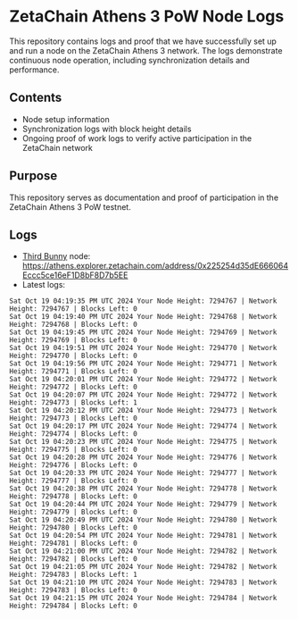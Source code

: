 # ZetaChain Athens 3 PoW Node Logs
This repository contains logs and proof that we have successfully set up and run a node on the ZetaChain Athens 3 network. The logs demonstrate continuous node operation, including synchronization details and performance.

## Contents
- Node setup information
- Synchronization logs with block height details
- Ongoing proof of work logs to verify active participation in the ZetaChain network

## Purpose
This repository serves as documentation and proof of participation in the ZetaChain Athens 3 PoW testnet.

## Logs

- [Third Bunny](https://thirdbunny.xyz/) node: https://athens.explorer.zetachain.com/address/0x225254d35dE666064Eccc5ce16eF1D8bF8D7b5EE
- Latest logs:
```
Sat Oct 19 04:19:35 PM UTC 2024 Your Node Height: 7294767 | Network Height: 7294767 | Blocks Left: 0
Sat Oct 19 04:19:40 PM UTC 2024 Your Node Height: 7294768 | Network Height: 7294768 | Blocks Left: 0
Sat Oct 19 04:19:45 PM UTC 2024 Your Node Height: 7294769 | Network Height: 7294769 | Blocks Left: 0
Sat Oct 19 04:19:51 PM UTC 2024 Your Node Height: 7294770 | Network Height: 7294770 | Blocks Left: 0
Sat Oct 19 04:19:56 PM UTC 2024 Your Node Height: 7294771 | Network Height: 7294771 | Blocks Left: 0
Sat Oct 19 04:20:01 PM UTC 2024 Your Node Height: 7294772 | Network Height: 7294772 | Blocks Left: 0
Sat Oct 19 04:20:07 PM UTC 2024 Your Node Height: 7294772 | Network Height: 7294773 | Blocks Left: 1
Sat Oct 19 04:20:12 PM UTC 2024 Your Node Height: 7294773 | Network Height: 7294773 | Blocks Left: 0
Sat Oct 19 04:20:17 PM UTC 2024 Your Node Height: 7294774 | Network Height: 7294774 | Blocks Left: 0
Sat Oct 19 04:20:23 PM UTC 2024 Your Node Height: 7294775 | Network Height: 7294775 | Blocks Left: 0
Sat Oct 19 04:20:28 PM UTC 2024 Your Node Height: 7294776 | Network Height: 7294776 | Blocks Left: 0
Sat Oct 19 04:20:33 PM UTC 2024 Your Node Height: 7294777 | Network Height: 7294777 | Blocks Left: 0
Sat Oct 19 04:20:38 PM UTC 2024 Your Node Height: 7294778 | Network Height: 7294778 | Blocks Left: 0
Sat Oct 19 04:20:44 PM UTC 2024 Your Node Height: 7294779 | Network Height: 7294779 | Blocks Left: 0
Sat Oct 19 04:20:49 PM UTC 2024 Your Node Height: 7294780 | Network Height: 7294780 | Blocks Left: 0
Sat Oct 19 04:20:54 PM UTC 2024 Your Node Height: 7294781 | Network Height: 7294781 | Blocks Left: 0
Sat Oct 19 04:21:00 PM UTC 2024 Your Node Height: 7294782 | Network Height: 7294782 | Blocks Left: 0
Sat Oct 19 04:21:05 PM UTC 2024 Your Node Height: 7294782 | Network Height: 7294783 | Blocks Left: 1
Sat Oct 19 04:21:10 PM UTC 2024 Your Node Height: 7294783 | Network Height: 7294783 | Blocks Left: 0
Sat Oct 19 04:21:15 PM UTC 2024 Your Node Height: 7294784 | Network Height: 7294784 | Blocks Left: 0
```
